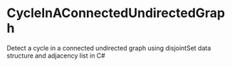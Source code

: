 # CycleInAConnectedUndirectedGraph
Detect a cycle in a connected undirected graph using disjointSet data structure and adjacency list in C#

